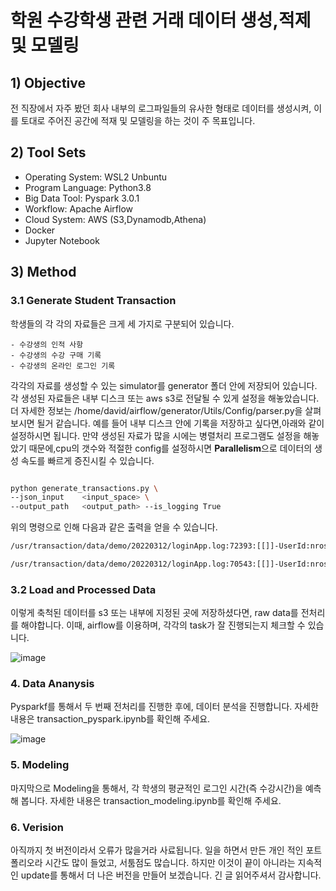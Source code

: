 # 학원 수강학생 관련 거래 데이터 생성,적제 및 모델링 

## 1) Objective

전 직장에서 자주 봤던 회사 내부의 로그파일들의 유사한 형태로 데이터를 생성시켜, 이를 토대로 주어진 공간에 적재 및 모델링을 하는 것이 주 목표입니다.

## 2) Tool Sets

- Operating System: WSL2 Unbuntu 
- Program Language: Python3.8
- Big Data Tool: Pyspark 3.0.1
- Workflow: Apache Airflow
- Cloud System: AWS (S3,Dynamodb,Athena)
- Docker
- Jupyter Notebook


## 3) Method

### 3.1 Generate Student Transaction

학생들의 각 각의 자료들은 크게 세 가지로 구분되어 있습니다.

    - 수강생의 인적 사항     
    - 수강생의 수강 구매 기록 
    - 수강생의 온라인 로그인 기록
    
  각각의 자료를 생성할 수 있는 simulator를 generator 폴더 안에 저장되어 있습니다. 각 생성된 자료들은 내부 디스크 또는 aws s3로 전달될 수 있게 설정을
  해놓았습니다. 더 자세한 정보는 /home/david/airflow/generator/Utils/Config/parser.py을 살펴보시면 될거 같습니다. 예를 들어 내부 디스크 안에 
  기록을 저장하고 싶다면,아래와 같이 설정하시면 됩니다. 만약 생성된 자료가 많을 시에는 병렬처리 프로그램도 설정을 해놓았기 때문에,cpu의 갯수와 적절한
  config를 설정하시면 <b>Parallelism</b>으로 데이터의 생성 속도를 빠르게 증진시킬 수 있습니다. 
  
  ```sh

  python generate_transactions.py \
--json_input    <input_space> \
--output_path   <output_path> --is_logging True
  ```
 위의 명령으로 인해 다음과 같은 출력을 얻을 수 있습니다. 
 
  ```txt
  /usr/transaction/data/demo/20220312/loginApp.log:72393:[[]]-UserId:nross=Action:add_cart SUCCESS ShortSession:e57b8710 LongSession:91b3d5bb2b31 [loginApp] VisangEduDuo transaction:[product_code:ckrkr05,amtmt06,amount:675000,time_stamp:2022-01-24:04:33]-URL:https://www.visangstudy.com?utm_source=htts://www.facebook.com&utm_medium=banner&utm_campaign=monthly_promotion&utm_term=논술 Path:/search_list?search_=mt03-m1-fundamental

/usr/transaction/data/demo/20220312/loginApp.log:70543:[[]]-UserId:nross=Action:add_cart SUCCESS ShortSession:6228dd42 LongSession:a9719df6e03f [loginApp] VisangEduDuo transaction:[product_code:benen01,amtmt02,amount:359000,time_stamp:2022-01-22:19:44]-URL:https://www.visangstudy.com?utm_source=https://www.twitter.com&utm_medium=cpc&utm_campaign=semeter_start_sale&utm_term=모의 고사 준비 Path:/search_list?search_=sc02-m1-intermediate
```
  
  ### 3.2 Load and Processed Data 
  
 이렇게 축척된 데이터를 s3 또는 내부에 지정된 곳에 저장하셨다면, raw data를 전처리를 해야합니다. 이때, airflow를 이용하며, 각각의 task가 잘 진행되는지
 체크할 수 있습니다. 
 
 ![image](https://user-images.githubusercontent.com/53164959/158401328-3a56c52d-b24d-4e65-be74-36f4a2982e5c.png)
 
 
 
 ### 4. Data Ananysis 
 
Pysparkf를 통해서 두 번째 전처리를 진행한 후에, 데이터 분석을 진행합니다. 자세한 내용은 transaction_pyspark.ipynb를 확인해 주세요. 

![image](https://user-images.githubusercontent.com/53164959/158402041-737670b7-df34-424d-8b8e-af9783ce90c5.png)


### 5. Modeling 

마지막으로 Modeling을 통해서, 각 학생의 평균적인 로그인 시간(즉 수강시간)을 예측해 봅니다. 자세한 내용은 transaction_modeling.ipynb를 확인해 주세요. 



### 6. Verision 

아직까지 첫 버전이라서 오류가 많을거라 사료됩니다. 일을 하면서 만든  개인 적인 포트폴리오라 시간도 많이 들었고, 서툼점도 많습니다. 하지만 이것이 끝이 아니라는 지속적인 update를 통해서 더 나은 버전을 만들어 보겠습니다. 긴 글 읽어주셔서 감사합니다. 

  

  
  
 

